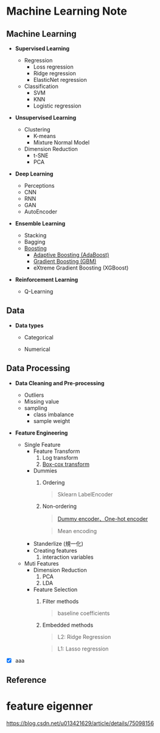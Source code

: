 # Machine Learning Note


## Machine Learning

* **Supervised Learning**
    * Regression
        * Loss regression
        * Ridge regression
        * ElasticNet regression
    * Classification
        * SVM
        * KNN
        * Logistic regression

* **Unsupervised Learning**
    * Clustering
        * K-means
        * Mixture Normal Model
    * Dimension Reduction
        * t-SNE
        * PCA

* **Deep Learning**
    * Perceptions 
    * CNN
    * RNN
    * GAN
    * AutoEncoder

* **Ensemble Learning**
    * Stacking
    * Bagging
    * [Boosting](https://github.com/machineCYC/Machine-Learning-Notes/tree/master/File/Boosting)
        * [Adaptive Boosting (AdaBoost)](https://github.com/machineCYC/Machine-Learning-Notes/tree/master/File/Adaptive_Boosting)
        * [Gradient Boosting (GBM)](https://github.com/machineCYC/Machine-Learning-Notes/tree/master/File/Gradient_Boosting)
        * eXtreme Gradient Boosting (XGBoost)

* **Reinforcement Learning**
    * Q-Learning


## Data

* **Data types**

    * Categorical

    * Numerical

## Data Processing

* **Data Cleaning and Pre-processing**
    * Outliers
    * Missing value
    * sampling
        * class imbalance
        * sample weight 

* **Feature Engineering**
    * Single Feature
        * Feature Transform
            1. Log transform
            2. [Box-cox transform](https://github.com/machineCYC/Machine-Learning-Notes/tree/master/File/Box-cox_transform)
        * Dummies
            1. Ordering
                > Sklearn LabelEncoder
            2. Non-ordering
                > [Dummy encoder、One-hot encoder](https://github.com/machineCYC/Machine-Learning-Notes/tree/master/File/OneHotEncoding)
                
                > Mean encoding
        * Standerlize (規一化)
        * Creating features
            1. interaction variables
    * Muti Features
        * Dimension Reduction
            1. PCA
            2. LDA
        * Feature Selection
            1. Filter methods
                > baseline coefficients
            2. Embedded methods
                > L2: Ridge Regression

                > L1: Lasso regression



- [x] aaa

## Reference

# feature eigenner
https://blog.csdn.net/u013421629/article/details/75098156
